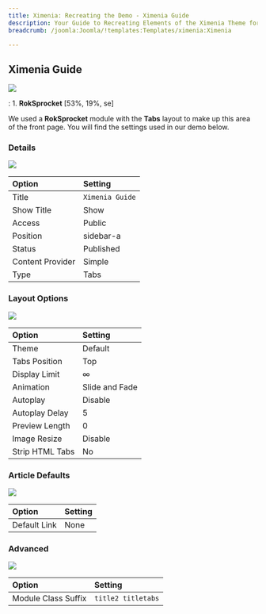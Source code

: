 ```yaml
---
title: Ximenia: Recreating the Demo - Ximenia Guide
description: Your Guide to Recreating Elements of the Ximenia Theme for Joomla
breadcrumb: /joomla:Joomla/!templates:Templates/ximenia:Ximenia

---
```


Ximenia Guide
----
![][demo]

:   1. **RokSprocket** [53%, 19%, se]

We used a **RokSprocket** module with the **Tabs** layout to make up this area of the front page. You will find the settings used in our demo below.

### Details
![][demo2]

| Option           | Setting         |  
| :--------------- | :-------------- |  
| Title            | `Ximenia Guide` |  
| Show Title       | Show            |  
| Access           | Public          |  
| Position         | sidebar-a       |  
| Status           | Published       |  
| Content Provider | Simple          |  
| Type             | Tabs            |  

### Layout Options
![][demo3]

| Option          | Setting        |  
| :-------------- | :------------- |  
| Theme           | Default        |  
| Tabs Position   | Top            |  
| Display Limit   | ∞              |  
| Animation       | Slide and Fade |  
| Autoplay        | Disable        |  
| Autoplay Delay  | 5              |  
| Preview Length  | 0              |  
| Image Resize    | Disable        |  
| Strip HTML Tabs | No             |

### Article Defaults
![][demo4]

| Option          | Setting        |  
| :-------------- | :------------- |  
| Default Link    | None           |  

### Advanced
![][demo5]

| Option              | Setting            |  
| :------------------ | :----------------- |  
| Module Class Suffix | `title2 titletabs` |  

[demo]: assets/demo_6.jpeg
[demo2]: assets/guide_1.jpeg
[demo3]: assets/guide_2.jpeg
[demo4]: assets/guide_3.jpeg
[demo5]: assets/guide_4.jpeg